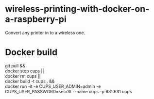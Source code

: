 # wireless-printing-with-docker-on-a-raspberry-pi

Convert any printer in to a wireless one.

# Docker build

git pull && \
docker stop cups || \
docker rm cups || \
docker build -t cups . && \
docker run -it -e CUPS_USER_ADMIN=admin -e CUPS_USER_PASSWORD=secr3t --name cups -p 631:631 cups